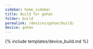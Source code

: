 ```yaml
---
sidebar: home_sidebar
title: Build for gohan
folder: build
permalink: /devices/gohan/build/
device: gohan
---
```

{% include templates/device_build.md %}
